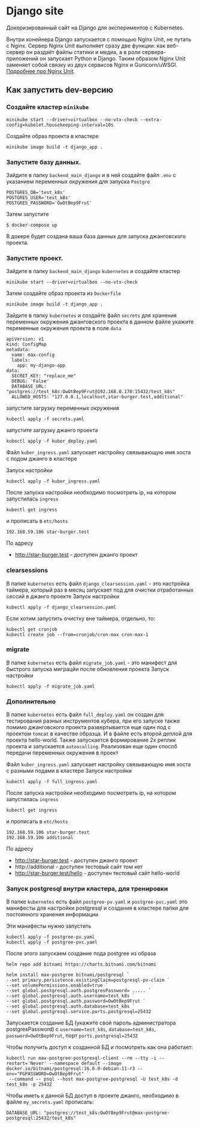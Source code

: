 # Django site

Докеризированный сайт на Django для экспериментов с Kubernetes.

Внутри конейнера Django запускается с помощью Nginx Unit, не путать с Nginx. Сервер Nginx Unit выполняет сразу две функции: как веб-сервер он раздаёт файлы статики и медиа, а в роли сервера-приложений он запускает Python и Django. Таким образом Nginx Unit заменяет собой связку из двух сервисов Nginx и Gunicorn/uWSGI. [Подробнее про Nginx Unit](https://unit.nginx.org/).

## Как запустить dev-версию
### Создайте кластер `minikube`
```shell-session
minikube start --driver=virtualbox --no-vtx-check --extra-config=kubelet.housekeeping-interval=10s
```
Создайте образ проекта в кластере
```shell-session
minikube image build -t django_app .
```

### Запустите базу данных.

Зайдите в папку `backend_main_django` и в ней создайте файл `.env` с указанием переменных окружения для запуска `Postgre`

```shell-session
POSTGRES_DB='test_k8s'
POSTGRES_USER='test_k8s'
POSTGRES_PASSWORD='OwOtBep9Frut'
```
Затем запустите 

```shell-session
$ docker-compose up
```
В докере будет создана ваша база данных для запуска джанговского проекта.

### Запустите проект.

Зайдите в папку `backend_main_django` `kubernetes` и создайте кластер

```shell-session
minikube start --driver=virtualbox --no-vtx-check
```

Затем создайте образ проекта из `Dockerfile`

```shell-session
minikube image build -t django_app .
```

Зайдите в папку `kubernetes` и создайте файл `secrets` для хранения переменных окружения джанговского проекта
в данном файле укажите переменные окружения проекта в поле `data`

```shell-session
apiVersion: v1
kind: ConfigMap
metadata:
  name: max-config
  labels:
    app: my-django-app
data:
  SECRET_KEY: "replace_me"
  DEBUG: 'False'
  DATABASE_URL: "postgres://test_k8s:OwOtBep9Frut@192.168.0.170:15432/test_k8s"
  ALLOWED_HOSTS: "127.0.0.1,localhost,star-burger.test,additional"
```

запустите загрузку переменных окружения

```shell-session
kubectl apply -f secrets.yaml
```

запустите загрузку джанго проекта

```shell-session
kubectl apply -f kuber_deploy.yaml
```
Файл `kuber_ingress.yaml` запускает настройку связывающую имя хоста с подом джанго в кластере

Запуск настройки
```shell-session
kubectl apply -f kuber_ingress.yaml
```
После запуска настройки необходимо посмотреть ip, на котором запустилась `ingress`
```shell-session
kubectl get ingress
```

и прописать в `etc/hosts`
```shell-session
192.168.59.106 star-burger.test
```
По адресу
- http://star-burger.test - доступен джанго проект

### clearsessions 
В папке `kubernetes` есть файл `django_clearsession.yaml` - это настройка таймера, который 
раз в месяц запускает под для очистки отработанных сессий в джанго проекте
Запуск настройки
```shell-session
kubectl apply -f django_clearsession.yaml
```
Если хотим запустить очистку вне таймера, отдельно, то:
```shell-session
kubectl get cronjob
kubectl create job --from=cronjob/cron-max cron-max-1
```
### migrate
В папке `kubernetes` есть файл `migrate_job.yaml` - это манифест для быстрого 
запуска миграцйи после обновления проекта
Запуск настройки
```shell-session
kubectl apply -f migrate_job.yaml
```
### Дополнительно
В папке `kubernetes` есть файл `full_deploy.yaml` он создан для тестирования разных инструментов кубера, при его запуске 
также помимо джанговского проекта развертывается еще один под с проектом `tomcat` в качестве образца.
И в файле есть второй деплой для проекта hello-world. Также запускается формирование 2х реплик проекта и запускается `autoscalling`. 
Реализован еще один способ передачи переменных окружения в проект

Файл `kuber_ingress.yaml` запускает настройку связывающую имя хоста с разными подами в кластере
Запуск настройки
```shell-session
kubectl apply -f full_ingress.yaml
```
После запуска настройки необходимо посмотреть ip, на котором запустилась `ingress`
```shell-session
kubectl get ingress
```

и прописать в `etc/hosts`
```shell-session
192.168.59.106 star-burger.test
192.168.59.106 additional
```
По адресу
- http://star-burger.test - доступен джанго проект
- http://additional - доступен тестовый сайт том кет
- http://star-burger.test/hello - доступен тестовый сайт hello-world 

### Запуск postgresql внутри кластера, для тренировки
В папке `kubernetes` есть файл `postgree-pv.yaml` и `postgree-pvс.yaml` это манифесты
для настройки postgresql и создания в кластере папки для постоянного хранения информации

Эти манифесты нужно запустить
```shell-session
kubectl apply -f postgree-pv.yaml
kubectl apply -f postgree-pvc.yaml
```
После этого запускаем создание пода postgree из образа
```shell-session
helm repo add bitnami https://charts.bitnami.com/bitnami

helm install max-postgree bitnami/postgresql `
--set primary.persistence.existingClaim=postgresql-pv-claim `
--set volumePermissions.enabled=true `
--set global.postgresql.auth.postgresPassword= ..... `
--set global.postgresql.auth.username=test_k8s `
--set global.postgresql.auth.password=OwOtBep9Frut `
--set global.postgresql.auth.database=test_k8s `
--set global.postgresql.service.ports.postgresql=25432
```
Запускается создание БД (укажите свой пароль администратора postgresPassword)
с `username=test_k8s`, `database=test_k8s`, `password=OwOtBep9Frut`, порт `ports.postgresql=25432`

Чтобы получить доступ к созданной БД и посмотреть как она работает:
```shell-session
kubectl run max-postgree-postgresql-client --rm --tty -i --restart='Never' --namespace default --image docker.io/bitnami/postgresql:16.0.0-debian-11-r3 --env="PGPASSWORD=OwOtBep9Frut" `
 --command -- psql --host max-postgree-postgresql -U test_k8s -d test_k8s -p 25432
```

Чтобы иметь к данной БД доступ в проекте джанго, необходимо в файле `my_secrets.yaml`
прописать:
```shell-session
DATABASE_URL: "postgres://test_k8s:OwOtBep9Frut@max-postgree-postgresql:25432/test_k8s"
```